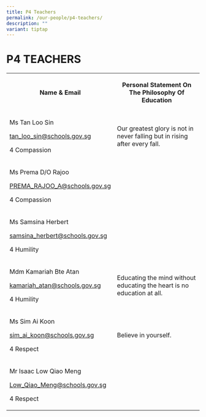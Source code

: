 ```yaml
---
title: P4 Teachers
permalink: /our-people/p4-teachers/
description: ""
variant: tiptap
---
```

<h1><strong>P4 TEACHERS</strong></h1>
<table>
<tbody>
<tr>
<th rowspan="1" colspan="1">
<p>Name &amp; Email</p>
</th>
<th rowspan="1" colspan="1">
<p>Personal Statement On The Philosophy Of Education</p>
</th>
</tr>
<tr>
<td rowspan="1" colspan="1">
<p>Ms Tan Loo Sin</p>
<p><a href="mailto:tan_loo_sin@schools.gov.sg" rel="noopener noreferrer nofollow" target="_blank">tan_loo_sin@schools.gov.sg</a>
</p>
<p>4 Compassion</p>
</td>
<td rowspan="1" colspan="1">
<p>Our greatest glory is not in never falling but in rising after every fall.</p>
</td>
</tr>
<tr>
<td rowspan="1" colspan="1">
<p>Ms Prema D/O Rajoo</p>
<p><a href="mailto:PREMA_RAJOO_A@schools.gov.sg" rel="noopener noreferrer nofollow" target="_blank">PREMA_RAJOO_A@schools.gov.sg</a>
</p>
<p>4 Compassion</p>
</td>
<td rowspan="1" colspan="1">
<p></p>
</td>
</tr>
<tr>
<td rowspan="1" colspan="1">
<p>Ms Samsina Herbert</p>
<p><a href="mailto:samsina_herbert@schools.gov.sg" rel="noopener noreferrer nofollow" target="_blank">samsina_herbert@schools.gov.sg</a>
</p>
<p>4 Humility</p>
</td>
<td rowspan="1" colspan="1">
<p></p>
</td>
</tr>
<tr>
<td rowspan="1" colspan="1">
<p>Mdm Kamariah Bte Atan</p>
<p><a href="mailto:kamariah_atan@schools.gov.sg" rel="noopener noreferrer nofollow" target="_blank">kamariah_atan@schools.gov.sg</a>
</p>
<p>4 Humility</p>
</td>
<td rowspan="1" colspan="1">
<p>Educating the mind without educating the heart is no education at all.</p>
</td>
</tr>
<tr>
<td rowspan="1" colspan="1">
<p>Ms Sim Ai Koon</p>
<p><a href="mailto:sim_ai_koon@schools.gov.sg" rel="noopener noreferrer nofollow" target="_blank">sim_ai_koon@schools.gov.sg</a>
</p>
<p>4 Respect</p>
</td>
<td rowspan="1" colspan="1">
<p>Believe in yourself.</p>
</td>
</tr>
<tr>
<td rowspan="1" colspan="1">
<p>Mr Isaac Low Qiao Meng</p>
<p><a href="mailto:Low_Qiao_Meng@schools.gov.sg" rel="noopener noreferrer nofollow" target="_blank">Low_Qiao_Meng@schools.gov.sg</a>
</p>
<p>4 Respect</p>
</td>
<td rowspan="1" colspan="1">
<p></p>
</td>
</tr>
</tbody>
</table>
<p></p>